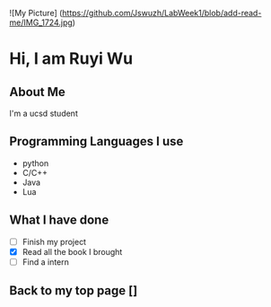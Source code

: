 ![My Picture] (https://github.com/Jswuzh/LabWeek1/blob/add-read-me/IMG_1724.jpg)
# Hi, I am Ruyi Wu
## About Me
I'm a ucsd student

## Programming Languages I use
- python
- C/C++
- Java
- Lua

## What I have done
- [ ] Finish my project
- [x] Read all the book I brought
- [ ] Find a intern
## Back to my top page []
